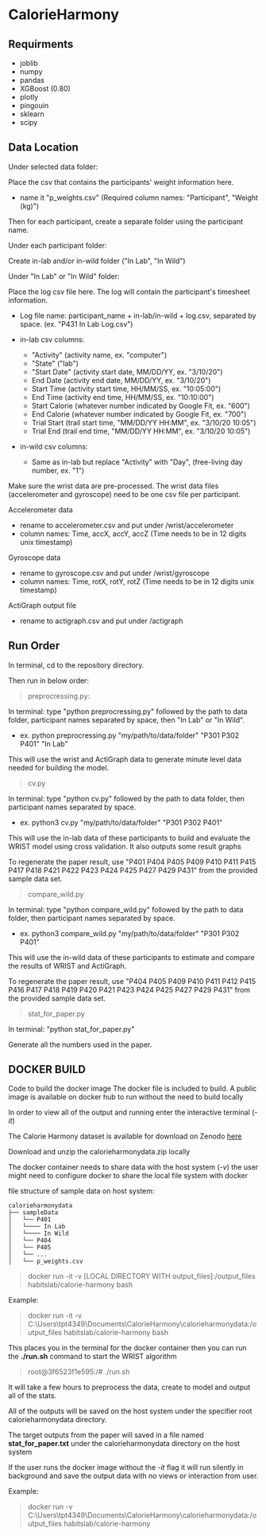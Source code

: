 # CalorieHarmony

## Requirments
- joblib
- numpy
- pandas
- XGBoost (0.80)
- plotly
- pingouin
- sklearn
- scipy

## Data Location

Under selected data folder:

Place the csv that contains the participants' weight information here.
- name it "p_weights.csv" (Required column names: "Participant",  "Weight (kg)")

Then for each participant, create a separate folder using the participant name.

Under each participant folder:

Create in-lab and/or in-wild folder ("In Lab", "In Wild")

Under "In Lab" or "In Wild" folder:

Place the log csv file here. The log will contain the participant's timesheet information.

- Log file name: participant_name + in-lab/in-wild + log.csv, separated by space. (ex. "P431 In Lab Log.csv")

- in-lab csv columns:
    - "Activity" (activity name, ex. "computer")
    - "State" ("lab")
    - "Start Date" (activity start date, MM/DD/YY, ex. "3/10/20")
    - End Date (activity end date, MM/DD/YY, ex. "3/10/20")
    - Start Time (activity start time, HH/MM/SS, ex. "10:05:00")
    - End Time (activity end time, HH/MM/SS, ex. "10:10:00")
    - Start Calorie (whatever number indicated by Google Fit, ex. "600")
    - End Calorie  (whatever number indicated by Google Fit, ex. "700")
    - Trial Start (trail start time, "MM/DD/YY HH:MM", ex. "3/10/20 10:05")
    - Trial End (trail end time, "MM/DD/YY HH:MM", ex. "3/10/20 10:05")

- in-wild csv columns:
    - Same as in-lab but replace "Activity" with "Day", (free-living day number, ex. "1")

Make sure the wrist data are pre-processed. The wrist data files (accelerometer and gyroscope) need to be one csv file per participant.

Accelerometer data
- rename to accelerometer.csv and put under /wrist/accelerometer
- column names: Time, accX, accY, accZ (Time needs to be in 12 digits unix timestamp)

Gyroscope data
- rename to gyroscope.csv and put under /wrist/gyroscope
- column names: Time, rotX, rotY, rotZ (Time needs to be in 12 digits unix timestamp)

ActiGraph output file
- rename to actigraph.csv and put under /actigraph

## Run Order

In terminal, cd to the repository directory.
 
Then run in below order:

> preprocressing.py:  

In terminal: type "python preprocressing.py" followed by the path to data folder, participant names separated by space, then "In Lab" or "In Wild".

- ex. python preprocressing.py "my/path/to/data/folder" "P301 P302 P401" "In Lab"

This will use the wrist and ActiGraph data to generate minute level data needed for building the model.

> cv.py

In terminal: type "python cv.py" followed by the path to data folder, then participant names separated by space.

- ex. python3 cv.py "my/path/to/data/folder" "P301 P302 P401"

This will use the in-lab data of these participants to build and evaluate the WRIST model using cross validation. It also outputs some result graphs

To regenerate the paper result, use "P401 P404 P405 P409 P410 P411 P415 P417 P418 P421 P422 P423 P424 P425 P427 P429 P431" from the provided sample data set.

> compare_wild.py

In terminal: type "python compare_wild.py" followed by the path to data folder, then participant names separated by space.

- ex. python3 compare_wild.py "my/path/to/data/folder" "P301 P302 P401"

This will use the in-wild data of these participants to estimate and compare the results of WRIST and ActiGraph.

To regenerate the paper result, use "P404 P405 P409 P410 P411 P412 P415 P416 P417 P418 P419 P420 P421 P423 P424 P425 P427 P429 P431"
 from the provided sample data set.

> stat_for_paper.py

In terminal: "python stat_for_paper.py"

Generate all the numbers used in the paper.

## DOCKER BUILD

Code to build the docker image
The docker file is included to build. 
A public image is available on docker hub to run without the need to build locally

In order to view all of the output and running enter the interactive terminal (*-it*)

The Calorie Harmony dataset is available for download on Zenodo [here](https://doi.org/10.5281/zenodo.3976922)

Download and unzip the calorieharmonydata.zip locally

The docker container needs to share data with the host system (*-v*) the user might need to configure docker to share the local file system with docker

file structure of sample data on host system:
```
calorieharmonydata
├── sampleData
│   └── P401
│   └──── In Lab
│   └──── In Wild
│   └── P404
│   └── P405
│   └── ...
│   └── p_weights.csv
```

> docker run -it -v [LOCAL DIRECTORY WITH output_files]:/output_files habitslab/calorie-harmony bash

Example:
>  docker run -it -v  C:\Users\tpt4349\Documents\CalorieHarmony\calorieharmonydata:/output_files habitslab/calorie-harmony bash

This places you in the terminal for the docker container then you can run the **./run.sh** command to start the WRIST algorithm
> root@3f6523f1e595:/# ./run.sh

It will take a few hours to preprocess the data, create to model and output all of the stats.

All of the outputs will be saved on the host system under the specifier root calorieharmonydata directory.

The target outputs from the paper will saved in a file named **stat_for_paper.txt** under the calorieharmonydata directory on the host system

If the user runs the docker image without the *-it* flag it will run silently in background and save the output data with no views or interaction from user.

Example:
>  docker run -v  C:\Users\tpt4349\Documents\CalorieHarmony\calorieharmonydata:/output_files habitslab/calorie-harmony
